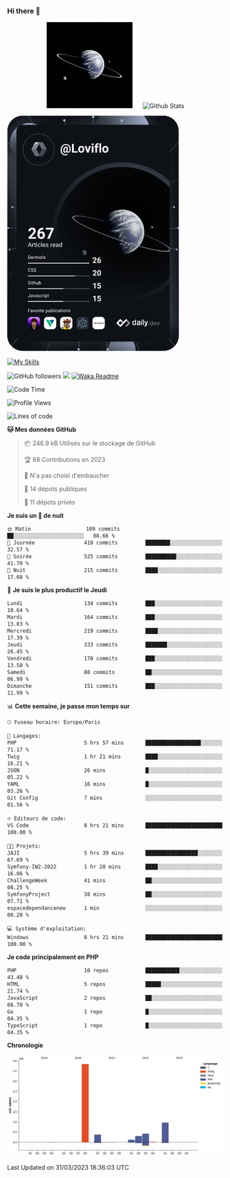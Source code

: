 ### Hi there 👋

<p align="center">
  <img src="https://github.com/Loviflo/Loviflo/blob/main/img/portrait.jpg" alt="Loviflo" height="200" style="margin-right: 20px"/>
  <img src="https://github-readme-stats.vercel.app/api?username=Loviflo&show_icons=true&theme=graywhite" alt="Github Stats" />
</p>

<a href="https://app.daily.dev/loviflo"><img src="https://github.com/loviflo/loviflo/blob/main/devcard.svg" width="400" alt="Loviflo's Dev Card"/></a>


[![My Skills](https://skillicons.dev/icons?i=php,laravel,symfony,mysql,js,ts,html,css,sass,angular,docker,webpack,vscode,figma,git,github,gitlab)](https://skillicons.dev)


![GitHub followers](https://img.shields.io/github/followers/Loviflo?label=Follow&style=social)
![](https://visitor-badge.glitch.me/badge?page_id=Loviflo.Loviflo)
[![Waka Readme](https://github.com/Loviflo/Loviflo/actions/workflows/update-stats.yml/badge.svg)](https://github.com/Loviflo/Loviflo/actions/workflows/update-stats.yml)

<!--START_SECTION:waka-->
![Code Time](http://img.shields.io/badge/Code%20Time-1%2C072%20hrs%201%20min-blue)

![Profile Views](http://img.shields.io/badge/Vues%20du%20profil-0-blue)

![Lines of code](https://img.shields.io/badge/Depuis%20Hello%20World%2C%20j%27ai%20%C3%A9crit-6.0%20million%20Lignes%20de%20code-blue)

**🐱 Mes données GitHub** 

> 📦 246.9 kB Utilisés sur le stockage de GitHub 
 > 
> 🏆 68 Contributions en 2023
 > 
> 🚫 N'a pas choisi d'embaucher
 > 
> 📜 14 dépots publiques 
 > 
> 🔑 11 dépots privés 
 > 
**Je suis un 🦉 de nuit** 

```text
🌞 Matin                  109 commits         ██░░░░░░░░░░░░░░░░░░░░░░░   08.66 % 
🌆 Journée                410 commits         ████████░░░░░░░░░░░░░░░░░   32.57 % 
🌃 Soirée                 525 commits         ██████████░░░░░░░░░░░░░░░   41.70 % 
🌙 Nuit                   215 commits         ████░░░░░░░░░░░░░░░░░░░░░   17.08 % 
```
📅 **Je suis le plus productif le Jeudi** 

```text
Lundi                    134 commits         ███░░░░░░░░░░░░░░░░░░░░░░   10.64 % 
Mardi                    164 commits         ███░░░░░░░░░░░░░░░░░░░░░░   13.03 % 
Mercredi                 219 commits         ████░░░░░░░░░░░░░░░░░░░░░   17.39 % 
Jeudi                    333 commits         ███████░░░░░░░░░░░░░░░░░░   26.45 % 
Vendredi                 170 commits         ███░░░░░░░░░░░░░░░░░░░░░░   13.50 % 
Samedi                   88 commits          ██░░░░░░░░░░░░░░░░░░░░░░░   06.99 % 
Dimanche                 151 commits         ███░░░░░░░░░░░░░░░░░░░░░░   11.99 % 
```


📊 **Cette semaine, je passe mon temps sur** 

```text
🕑︎ Fuseau horaire: Europe/Paris

💬 Langages: 
PHP                      5 hrs 57 mins       ██████████████████░░░░░░░   71.17 % 
Twig                     1 hr 21 mins        ████░░░░░░░░░░░░░░░░░░░░░   16.21 % 
JSON                     26 mins             █░░░░░░░░░░░░░░░░░░░░░░░░   05.22 % 
YAML                     16 mins             █░░░░░░░░░░░░░░░░░░░░░░░░   03.26 % 
Git Config               7 mins              ░░░░░░░░░░░░░░░░░░░░░░░░░   01.56 % 

🔥 Éditeurs de code: 
VS Code                  8 hrs 21 mins       █████████████████████████   100.00 % 

🐱‍💻 Projets: 
JAJI                     5 hrs 39 mins       █████████████████░░░░░░░░   67.69 % 
Symfony-IW2-2022         1 hr 20 mins        ████░░░░░░░░░░░░░░░░░░░░░   16.06 % 
ChallengeWeek            41 mins             ██░░░░░░░░░░░░░░░░░░░░░░░   08.25 % 
SymfonyProject           38 mins             ██░░░░░░░░░░░░░░░░░░░░░░░   07.71 % 
espacedependancenew      1 min               ░░░░░░░░░░░░░░░░░░░░░░░░░   00.28 % 

💻 Système d'exploitation: 
Windows                  8 hrs 21 mins       █████████████████████████   100.00 % 
```

**Je code principalement en PHP** 

```text
PHP                      10 repos            ███████████░░░░░░░░░░░░░░   43.48 % 
HTML                     5 repos             █████░░░░░░░░░░░░░░░░░░░░   21.74 % 
JavaScript               2 repos             ██░░░░░░░░░░░░░░░░░░░░░░░   08.70 % 
Go                       1 repo              █░░░░░░░░░░░░░░░░░░░░░░░░   04.35 % 
TypeScript               1 repo              █░░░░░░░░░░░░░░░░░░░░░░░░   04.35 % 
```



**Chronologie**

![Lines of Code chart](https://raw.githubusercontent.com/Loviflo/Loviflo/main/assets/bar_graph.png)


 Last Updated on 31/03/2023 18:36:03 UTC
<!--END_SECTION:waka-->
